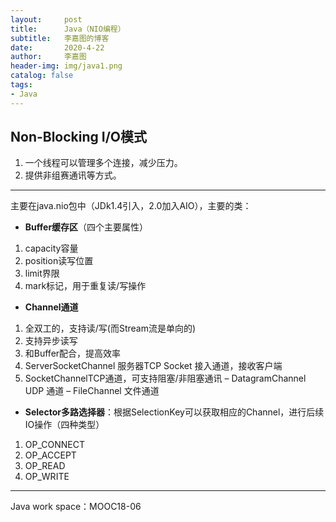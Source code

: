 ```yaml
---
layout:     post
title:      Java（NIO编程）
subtitle:   李嘉图的博客
date:       2020-4-22
author:     李嘉图
header-img: img/java1.png
catalog: false
tags:
- Java
---
```

**Non-Blocking I/O模式**
- 
1. 一个线程可以管理多个连接，减少压力。
2. 提供非组赛通讯等方式。

---

主要在java.nio包中（JDk1.4引入，2.0加入AIO），主要的类：
- **Buffer缓存区**（四个主要属性）
1. capacity容量
2. position读写位置
3. limit界限
4. mark标记，用于重复读/写操作
- **Channel通道**
1. 全双工的，支持读/写(而Stream流是单向的) 
2. 支持异步读写
3. 和Buffer配合，提高效率
4. ServerSocketChannel 服务器TCP Socket 接入通道，接收客户端
5. SocketChannelTCP通道，可支持阻塞/非阻塞通讯
– DatagramChannel UDP 通道
– FileChannel 文件通道
- **Selector多路选择器**：根据SelectionKey可以获取相应的Channel，进行后续IO操作（四种类型）
1. OP_CONNECT
2. OP_ACCEPT
3. OP_READ
4. OP_WRITE

---
Java work space：MOOC18-06
